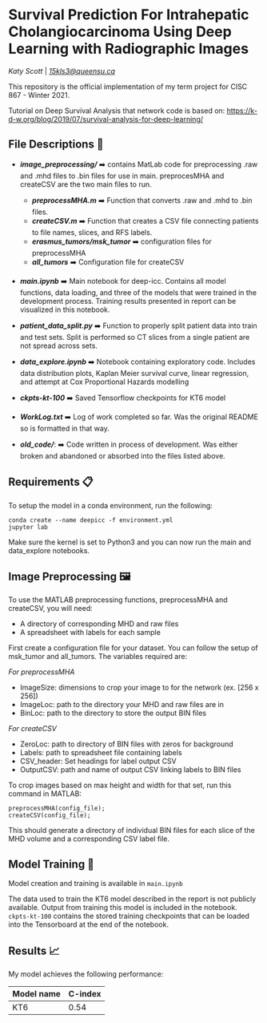 

# Survival Prediction For Intrahepatic Cholangiocarcinoma Using Deep Learning with Radiographic Images

*Katy Scott* | *15kls3@queensu.ca*

This repository is the official implementation of my term project for CISC 867 - Winter 2021.

Tutorial on Deep Survival Analysis that network code is based on: https://k-d-w.org/blog/2019/07/survival-analysis-for-deep-learning/

## File Descriptions :open_file_folder:
* ***image_preprocessing/*** :arrow_right: contains MatLab code for preprocessing .raw and .mhd files to .bin files for use in main. preprocesMHA and createCSV are the two main files to run.
  * ***preprocessMHA.m*** :arrow_right: Function that converts .raw and .mhd to .bin files.
  * ***createCSV.m*** :arrow_right: Function that creates a CSV file connecting patients to file names, slices, and RFS labels.
  * ***erasmus_tumors/msk_tumor*** :arrow_right: configuration files for preprocessMHA
  * ***all_tumors*** :arrow_right: Configuration file for createCSV

* ***main.ipynb*** :arrow_right: Main notebook for deep-icc. Contains all model functions, data loading, and three of the models that were trained in the development process. Training results presented in report can be visualized in this notebook.

* ***patient_data_split.py*** :arrow_right: Function to properly split patient data into train and test sets. Split is performed so CT slices from a single patient are not spread across sets.

* ***data_explore.ipynb*** :arrow_right: Notebook containing exploratory code. Includes data distribution plots, Kaplan Meier survival curve, linear regression, and attempt at Cox Proportional Hazards modelling

* ***ckpts-kt-100*** :arrow_right: Saved Tensorflow checkpoints for KT6 model

* ***WorkLog.txt*** :arrow_right: Log of work completed so far. Was the original README so is formatted in that way.

* ***old_code/***: :arrow_right: Code written in process of development. Was either broken and abandoned or absorbed into the files listed above.


## Requirements 📋

To setup the model in a conda environment, run the following:

```setup
conda create --name deepicc -f environment.yml
jupyter lab
```
Make sure the kernel is set to Python3 and you can now run the main and data_explore notebooks.

## Image Preprocessing 🖼️

To use the MATLAB preprocessing functions, preprocessMHA and createCSV, you will need:
* A directory of corresponding MHD and raw files
* A spreadsheet with labels for each sample

First create a configuration file for your dataset. You can follow the setup of msk_tumor and all_tumors. The variables required are:

*For preprocessMHA*
* ImageSize: dimensions to crop your image to for the network (ex. \[256 x 256]) 
* ImageLoc: path to the directory your MHD and raw files are in
* BinLoc: path to the directory to store the output BIN files

*For createCSV*
* ZeroLoc: path to directory of BIN files with zeros for background
* Labels: path to spreadsheet file containing labels 
* CSV_header: Set headings for label output CSV
* OutputCSV: path and name of output CSV linking labels to BIN files

To crop images based on max height and width for that set, run this command in MATLAB:
``` 
preprocessMHA(config_file);
createCSV(config_file); 
```
This should generate a directory of individual BIN files for each slice of the MHD volume and a corresponding CSV label file.

## Model Training 🏃

Model creation and training is available in `main.ipynb`

The data used to train the KT6 model described in the report is not publicly available. 
Output from training this model is included in the notebook. `ckpts-kt-100` contains the stored training checkpoints that can be loaded into the Tensorboard at the end of the notebook.


## Results 📈

My model achieves the following performance:

|     Model name     |    C-index   |
| ------------------ | ------------ | 
|       KT6          |     0.54     |




